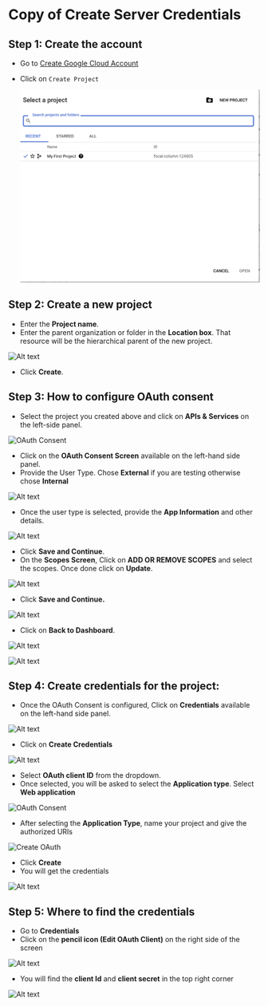 # Copy of Create Server Credentials

## Step 1: Create the account

* Go to [Create Google Cloud Account](https://console.cloud.google.com)
*   Click on `Create Project`

    ![Create Project](<../../../../docs/.gitbook/assets/g-create-project (2) (2) (2) (2) (2) (3) (1) (3).png>)

## Step 2: Create a new project

* Enter the **Project name**.
* Enter the parent organization or folder in the **Location box**. That resource will be the hierarchical parent of the new project.

![Alt text](https://user-images.githubusercontent.com/83201188/123220306-73322000-d4eb-11eb-9228-cb323cd77628.png)

* Click **Create**.

## Step 3: How to configure OAuth consent

* Select the project you created above and click on **APIs & Services** on the left-side panel.

![OAuth Consent](../../../../docs/.gitbook/assets/g-project-oauth-consent.png)

* Click on the **OAuth Consent Screen** available on the left-hand side panel.
* Provide the User Type. Chose **External** if you are testing otherwise chose **Internal**

![Alt text](https://user-images.githubusercontent.com/83201188/123220629-c4421400-d4eb-11eb-8a1c-9226ccf1f6d3.png)

* Once the user type is selected, provide the **App Information** and other details.

![Alt text](https://user-images.githubusercontent.com/83201188/123220633-c4daaa80-d4eb-11eb-8da2-e885fb1ca6c7.png)

* Click **Save and Continue**.
* On the **Scopes Screen**, Click on **ADD OR REMOVE SCOPES** and select the scopes. Once done click on **Update**.

![Alt text](https://user-images.githubusercontent.com/83201188/125923094-02d8c3ba-580f-4b4f-8e0e-ea3067253a63.png)

* Click **Save and Continue.**

![Alt text](https://user-images.githubusercontent.com/83201188/125923694-e412b04a-2391-4afd-b436-1c5e362604b5.png)

* Click on **Back to Dashboard**.

![Alt text](https://user-images.githubusercontent.com/83201188/125923897-0277ac41-b95c-4d35-a6d0-aae25cde26b0.png)

![Alt text](https://user-images.githubusercontent.com/83201188/123220646-c73d0480-d4eb-11eb-8354-7bd961bff8a0.png)

## Step 4: Create credentials for the project:

* Once the OAuth Consent is configured, Click on **Credentials** available on the left-hand side panel.

![Alt text](https://user-images.githubusercontent.com/83201188/123220649-c7d59b00-d4eb-11eb-9762-66b4e1f60753.png)

* Click on **Create Credentials**

![Alt text](https://user-images.githubusercontent.com/83201188/123220655-c7d59b00-d4eb-11eb-96c0-711f2938ec99.png)

* Select **OAuth client ID** from the dropdown.
* Once selected, you will be asked to select the **Application type**. Select **Web application**

![OAuth Consent](https://user-images.githubusercontent.com/83201188/123220661-c906c800-d4eb-11eb-8ffb-5a7dbc4fc5b6.png)

* After selecting the **Application Type**, name your project and give the authorized URIs

![Create OAuth](../../../../docs/.gitbook/assets/g-create-oauth.png)

* Click **Create**
* You will get the credentials

![Alt text](https://user-images.githubusercontent.com/83201188/123220668-ca37f500-d4eb-11eb-95fb-5a7c152c432b.png)

## Step 5: Where to find the credentials

* Go to **Credentials**
* Click on the **pencil icon (Edit OAuth Client)** on the right side of the screen

![Alt text](https://user-images.githubusercontent.com/83201188/123220675-cad08b80-d4eb-11eb-9c46-2c7c81b02509.png)

* You will find the **client Id** and **client secret** in the top right corner

![Alt text](https://user-images.githubusercontent.com/83201188/123220680-cc01b880-d4eb-11eb-9479-1379f69a063b.png)

